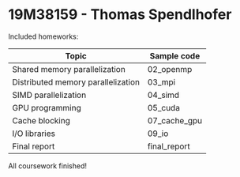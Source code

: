 # 19M38159 - Thomas Spendlhofer

Included homeworks:

| Topic                                | Sample code               |
| ------------------------------------ | ------------------------- |
| Shared memory parallelization        | 02_openmp                 |
| Distributed memory parallelization   | 03_mpi                    |
| SIMD parallelization                 | 04_simd                   |
| GPU programming                      | 05_cuda                   |
| Cache blocking                       | 07_cache_gpu              |
| I/O libraries                        | 09_io                     |
| Final report                         | final_report              |


All coursework finished!
